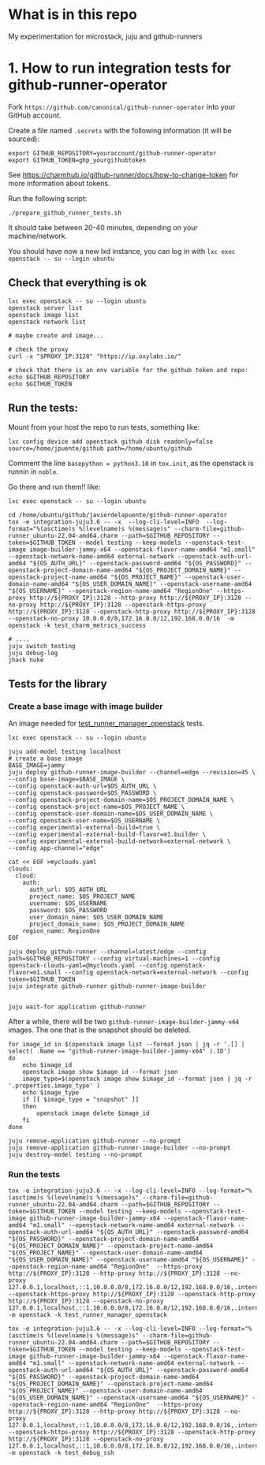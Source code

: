 # What is in this repo

My experimentation for microstack, juju and github-runners


# 1. How to run integration tests for github-runner-operator


Fork `https://github.com/canonical/github-runner-operator` into your GitHub account.

Create a file named `.secrets` with the following information (it will be sourced):
```
export GITHUB_REPOSITORY=youraccount/github-runner-operator
export GITHUB_TOKEN=ghp_yourgithubtoken
```

See https://charmhub.io/github-runner/docs/how-to-change-token for more information about tokens.

Run the following script:
```
./prepare_github_runner_tests.sh
```

It should take between 20-40 minutes, depending on your machine/network.

You should have now a new lxd instance, you can log in with `lxc exec openstack -- su --login ubuntu`

## Check that everything is ok

```
lxc exec openstack -- su --login ubuntu
openstack server list
openstack image list
openstack network list

# maybe create and image...

# check the proxy
curl -x "$PROXY_IP:3128" "https://ip.oxylabs.io/"

# check that there is an env variable for the github token and repo:
echo $GITHUB_REPOSITORY
echo $GITHUB_TOKEN

```

## Run the tests:

Mount from your host the repo to run tests, something like:
```
lxc config device add openstack github disk readonly=false source=/home/jpuente/github path=/home/ubuntu/github
```

Comment the line `basepython = python3.10` in `tox.init`, as the openstack is runnin in `noble`.

Go there and run them!! like:

```
lxc exec openstack -- su --login ubuntu

cd /home/ubuntu/github/javierdelapuente/github-runner-operator
tox -e integration-juju3.6 -- -x  --log-cli-level=INFO  --log-format="%(asctime)s %(levelname)s %(message)s" --charm-file=github-runner_ubuntu-22.04-amd64.charm --path=$GITHUB_REPOSITORY --token=$GITHUB_TOKEN --model testing --keep-models --openstack-test-image image-builder-jammy-x64 --openstack-flavor-name-amd64 "m1.small" --openstack-network-name-amd64 external-network --openstack-auth-url-amd64 "${OS_AUTH_URL}" --openstack-password-amd64 "${OS_PASSWORD}" --openstack-project-domain-name-amd64 "${OS_PROJECT_DOMAIN_NAME}" --openstack-project-name-amd64 "${OS_PROJECT_NAME}" --openstack-user-domain-name-amd64 "${OS_USER_DOMAIN_NAME}" --openstack-username-amd64 "${OS_USERNAME}" --openstack-region-name-amd64 "RegionOne" --https-proxy http://${PROXY_IP}:3128 --http-proxy http://${PROXY_IP}:3128 --no-proxy http://${PROXY_IP}:3128 --openstack-https-proxy http://${PROXY_IP}:3128 --openstack-http-proxy http://${PROXY_IP}:3128  --openstack-no-proxy 10.0.0.0/8,172.16.0.0/12,192.168.0.0/16  -m openstack -k test_charm_metrics_success

# ....
juju switch testing
juju debug-log
jhack nuke
```


## Tests for the library

### Create a base image with image builder

An image needed for [test_runner_manager_openstack](https://github.com/canonical/github-runner-operator/blob/main/tests/integration/test_runner_manager_openstack.py) tests.

```
lxc exec openstack -- su --login ubuntu
```

```
juju add-model testing localhost
# create a base image
BASE_IMAGE=jammy
juju deploy github-runner-image-builder --channel=edge --revision=45 \
--config base-image=$BASE_IMAGE \
--config openstack-auth-url=$OS_AUTH_URL \
--config openstack-password=$OS_PASSWORD \
--config openstack-project-domain-name=$OS_PROJECT_DOMAIN_NAME \
--config openstack-project-name=$OS_PROJECT_NAME \
--config openstack-user-domain-name=$OS_USER_DOMAIN_NAME \
--config openstack-user-name=$OS_USERNAME \
--config experimental-external-build=true \
--config experimental-external-build-flavor=m1.builder \
--config experimental-external-build-network=external-network \
--config app-channel="edge"

cat << EOF >myclouds.yaml
clouds:
  cloud:
    auth:
      auth_url: $OS_AUTH_URL
      project_name: $OS_PROJECT_NAME
      username: $OS_USERNAME
      password: $OS_PASSWORD
      user_domain_name: $OS_USER_DOMAIN_NAME
      project_domain_name: $OS_PROJECT_DOMAIN_NAME
    region_name: RegionOne
EOF

juju deploy github-runner --channel=latest/edge --config path=$GITHUB_REPOSITORY --config virtual-machines=1 --config openstack-clouds-yaml=@myclouds.yaml --config openstack-flavor=m1.small --config openstack-network=external-network --config token=$GITHUB_TOKEN
juju integrate github-runner github-runner-image-builder


juju wait-for application github-runner
```

After a while, there will be two `github-runner-image-builder-jammy-x64` images. The one that is the snapshot should be deleted. 
```
for image_id in $(openstack image list --format json | jq -r '.[] | select( .Name == "github-runner-image-builder-jammy-x64" ).ID')
do
	echo $image_id
	openstack image show $image_id --format json
	image_type=$(openstack image show $image_id --format json | jq -r '.properties.image_type' )
	echo $image_type
	if [[ $image_type = "snapshot" ]]
	then
	    openstack image delete $image_id
	fi
done

juju remove-application github-runner --no-prompt
juju remove-application github-runner-image-builder --no-prompt
juju destroy-model testing --no-prompt
```



### Run the tests

```
tox -e integration-juju3.6 -- -x --log-cli-level=INFO --log-format="%(asctime)s %(levelname)s %(message)s" --charm-file=github-runner_ubuntu-22.04-amd64.charm --path=$GITHUB_REPOSITORY --token=$GITHUB_TOKEN --model testing --keep-models --openstack-test-image github-runner-image-builder-jammy-x64 --openstack-flavor-name-amd64 "m1.small" --openstack-network-name-amd64 external-network --openstack-auth-url-amd64 "${OS_AUTH_URL}" --openstack-password-amd64 "${OS_PASSWORD}" --openstack-project-domain-name-amd64 "${OS_PROJECT_DOMAIN_NAME}" --openstack-project-name-amd64 "${OS_PROJECT_NAME}" --openstack-user-domain-name-amd64 "${OS_USER_DOMAIN_NAME}" --openstack-username-amd64 "${OS_USERNAME}" --openstack-region-name-amd64 "RegionOne"  --https-proxy http://${PROXY_IP}:3128 --http-proxy http://${PROXY_IP}:3128 --no-proxy 127.0.0.1,localhost,::1,10.0.0.0/8,172.16.0.0/12,192.168.0.0/16,.internal --openstack-https-proxy http://${PROXY_IP}:3128 --openstack-http-proxy http://${PROXY_IP}:3128 --openstack-no-proxy 127.0.0.1,localhost,::1,10.0.0.0/8,172.16.0.0/12,192.168.0.0/16,.internal -m openstack -k test_runner_manager_openstack
```

```
tox -e integration-juju3.6 -- -x --log-cli-level=INFO --log-format="%(asctime)s %(levelname)s %(message)s" --charm-file=github-runner_ubuntu-22.04-amd64.charm --path=$GITHUB_REPOSITORY --token=$GITHUB_TOKEN --model testing --keep-models --openstack-test-image github-runner-image-builder-jammy-x64 --openstack-flavor-name-amd64 "m1.small" --openstack-network-name-amd64 external-network --openstack-auth-url-amd64 "${OS_AUTH_URL}" --openstack-password-amd64 "${OS_PASSWORD}" --openstack-project-domain-name-amd64 "${OS_PROJECT_DOMAIN_NAME}" --openstack-project-name-amd64 "${OS_PROJECT_NAME}" --openstack-user-domain-name-amd64 "${OS_USER_DOMAIN_NAME}" --openstack-username-amd64 "${OS_USERNAME}" --openstack-region-name-amd64 "RegionOne"  --https-proxy http://${PROXY_IP}:3128 --http-proxy http://${PROXY_IP}:3128 --no-proxy 127.0.0.1,localhost,::1,10.0.0.0/8,172.16.0.0/12,192.168.0.0/16,.internal --openstack-https-proxy http://${PROXY_IP}:3128 --openstack-http-proxy http://${PROXY_IP}:3128 --openstack-no-proxy 127.0.0.1,localhost,::1,10.0.0.0/8,172.16.0.0/12,192.168.0.0/16,.internal -m openstack -k test_debug_ssh
```

